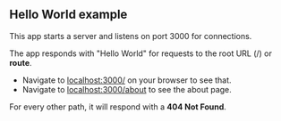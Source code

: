 ## Hello World example

This app starts a server and listens on port 3000 for connections.

The app responds with "Hello World" for requests to the root
URL (/) or **route**.

- Navigate to [localhost:3000/](http://localhost:3000/) on your browser to see that.
- Navigate to [localhost:3000/about](http://localhost:3000/about) to see the about page.

For every other path, it will respond with a **404 Not Found**.
